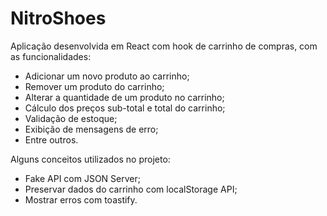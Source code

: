 # NitroShoes

Aplicação desenvolvida em React com hook de carrinho de compras, com as funcionalidades:

- Adicionar um novo produto ao carrinho;
- Remover um produto do carrinho;
- Alterar a quantidade de um produto no carrinho;
- Cálculo dos preços sub-total e total do carrinho;
- Validação de estoque;
- Exibição de mensagens de erro;
- Entre outros.

Alguns conceitos utilizados no projeto:

- Fake API com JSON Server;
- Preservar dados do carrinho com localStorage API;
- Mostrar erros com toastify.